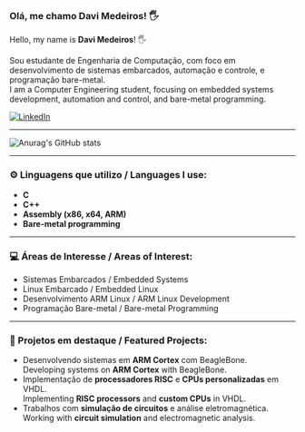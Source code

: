 ### Olá, me chamo **Davi Medeiros**! 🖐️  
Hello, my name is **Davi Medeiros**! 🖐️  

Sou estudante de Engenharia de Computação, com foco em desenvolvimento de sistemas embarcados, automação e controle, e programação bare-metal.  
I am a Computer Engineering student, focusing on embedded systems development, automation and control, and bare-metal programming.


[![LinkedIn](https://img.shields.io/badge/-LinkedIn-blue?style=for-the-badge&logo=linkedin)](https://www.linkedin.com/in/davi-medeiros-a62624184/)

---

![Anurag's GitHub stats](https://github-readme-stats.vercel.app/api?username=DAVIMEDX&show_icons=true&theme=radical)

---

### ⚙️ Linguagens que utilizo / Languages I use:
- **C**
- **C++**
- **Assembly (x86, x64, ARM)**
- **Bare-metal programming**

---

### 💻 Áreas de Interesse / Areas of Interest:
- Sistemas Embarcados / Embedded Systems  
- Linux Embarcado / Embedded Linux  
- Desenvolvimento ARM Linux / ARM Linux Development  
- Programação Bare-metal / Bare-metal Programming  

---

### 🚀 Projetos em destaque / Featured Projects:
- Desenvolvendo sistemas em **ARM Cortex** com BeagleBone.  
  Developing systems on **ARM Cortex** with BeagleBone.  
- Implementação de **processadores RISC** e **CPUs personalizadas** em VHDL.  
  Implementing **RISC processors** and **custom CPUs** in VHDL.  
- Trabalhos com **simulação de circuitos** e análise eletromagnética.  
  Working with **circuit simulation** and electromagnetic analysis.  

